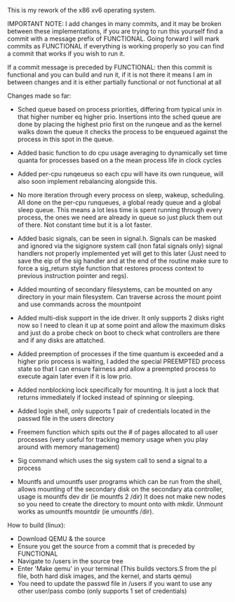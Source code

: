 This is my rework of the x86 xv6 operating system.


IMPORTANT NOTE: I add changes in many commits, and it may be broken between these implementations, if you are trying to run this yourself find a commit with a message prefix of FUNCTIONAL. Going forward I will mark commits as FUNCTIONAL if everything is working properly so you can find a commit that works if you wish to run it.

If a commit message is preceded by FUNCTIONAL: then this commit is functional and you can build and run it, if it is not there it means I am in between changes and it is either partially functional or not functional at all


Changes made so far:

  - Sched queue based on process priorities, differing from typical unix in that higher number eq higher prio. 
    Insertions into the sched queue are done by placing the highest prio first on the runqeue and as the kernel walks
    down the queue it checks the process to be enqueued against the process in this spot in the queue.

  - Added basic function to do cpu usage averaging to dynamically set time quanta for processes based on a the mean process life in clock cycles 
    
  - Added per-cpu runqeueus so each cpu will have its own runqueue, will also soon implement rebalancing alongside this. 

  - No more iteration through every process on sleep, wakeup, scheduling. All done on the per-cpu runqueues, a global ready queue and a global sleep queue. This means a lot less time is spent 
    running through every process, the ones we need are already in queue so just pluck them out of there. Not constant time but it is a lot faster.

  - Added basic signals, can be seen in signal.h. Signals can be masked and ignored via the sigignore system call (non fatal signals only)
    signal handlers not properly implemented yet will get to this later 
    (Just need to save the eip of the sig handler and at the end of the routine make sure to force a sig_return style function that restores process context to previous instruction pointer and regs).

  - Added mounting of secondary filesystems, can be mounted on any directory in your main filesystem. Can traverse across the mount point and use commands
    across the mountpoint

  - Added multi-disk support in the ide driver. It only supports 2 disks right now so I need to clean it up at some point and allow the maximum disks and just do a probe check
    on boot to check what controllers are there and if any disks are attatched.

  - Added preemption of processes if the time quantum is exceeded and a higher prio process is waiting, I added the special PREEMPTED process state so that I can ensure fairness
    and allow a preempted process to execute again later even if it is low prio.

  - Added nonblocking lock specifically for mounting. It is just a lock that returns immediately if locked instead of spinning or sleeping.

  - Added login shell, only supports 1 pair of credentials located in the passwd file in the users directory

  - Freemem function which spits out the # of pages allocated to all user processes (very useful for tracking memory usage when you play around with memory management)

  - Sig command which uses the sig system call to send a signal to a process

  - Mountfs and umountfs user programs which can be run from the shell, allows mounting of the secondary disk on the secondary ata controller, usage
    is mountfs dev dir (ie mountfs 2 /dir) It does not make new nodes so you need to create the directory to mount onto with mkdir. Unmount works as umountfs mountdir (ie umountfs /dir).


How to build (linux):

- Download QEMU & the source
- Ensure you get the source from a commit that is preceded by FUNCTIONAL
- Navigate to /users in the source tree
- Enter 'Make qemu' in your terminal (This builds vectors.S from the pl file, both hard disk images, and the kernel, and starts qemu)
- You need to update the passwd file in /users if you want to use any other user/pass combo (only supports 1 set of credentials)